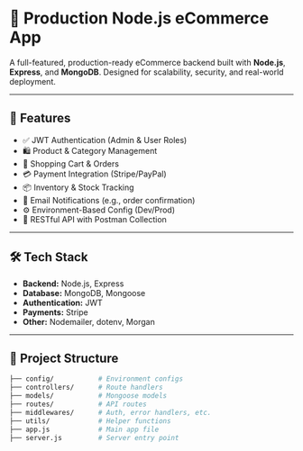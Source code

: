 # 🛒 Production Node.js eCommerce App

A full-featured, production-ready eCommerce backend built with **Node.js**, **Express**, and **MongoDB**. Designed for scalability, security, and real-world deployment.

---

## 🚀 Features

- ✅ JWT Authentication (Admin & User Roles)
- 🛍️ Product & Category Management
- 🛒 Shopping Cart & Orders
- 💳 Payment Integration (Stripe/PayPal)
- 📦 Inventory & Stock Tracking
- 📧 Email Notifications (e.g., order confirmation)
- ⚙️ Environment-Based Config (Dev/Prod)
- 🧪 RESTful API with Postman Collection

---

## 🛠️ Tech Stack

- **Backend:** Node.js, Express
- **Database:** MongoDB, Mongoose
- **Authentication:** JWT
- **Payments:** Stripe 
- **Other:** Nodemailer, dotenv, Morgan

---

## 📂 Project Structure


```bash
├── config/           # Environment configs
├── controllers/      # Route handlers
├── models/           # Mongoose models
├── routes/           # API routes
├── middlewares/      # Auth, error handlers, etc.
├── utils/            # Helper functions
├── app.js            # Main app file
├── server.js         # Server entry point

